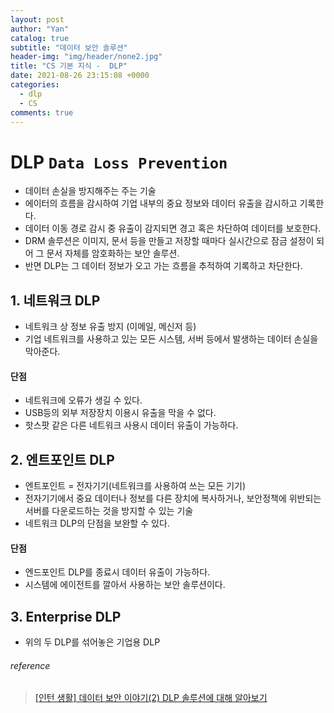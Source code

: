 ```yaml
---
layout: post
author: "Yan"
catalog: true
subtitle: "데이터 보안 솔루션"
header-img: "img/header/none2.jpg"
title: "CS 기본 지식 -  DLP"
date: 2021-08-26 23:15:08 +0000
categories:
  - dlp
  - CS
comments: true
---
```


# DLP `Data Loss Prevention`

- 데이터 손실을 방지해주는 주는 기술
- 에이터의 흐름을 감시하여 기업 내부의 중요 정보와 데이터 유출을 감시하고 기록한다.
- 데이터 이동 경로 감시 중 유출이 감지되면 경고 혹은 차단하여 데이터를 보호한다.
- DRM 솔루션은 이미지, 문서 등을 만들고 저장할 때마다 실시간으로 잠금 설정이 되어 그 문서 자체를 암호화하는 보안 솔루션.
- 반면 DLP는 그 데이터 정보가 오고 가는 흐름을 추적하여 기록하고 차단한다.

## 1. 네트워크 DLP
- 네트워크 상 정보 유출 방지 (이메일, 메신저 등)
- 기업 네트워크를 사용하고 있는 모든 시스템, 서버 등에서 발생하는 데이터 손실을 막아준다.

#### 단점 
- 네트워크에 오류가 생길 수 있다. 
- USB등의 외부 저장장치 이용시 유출을 막을 수 없다. 
- 핫스팟 같은 다른 네트워크 사용시 데이터 유출이 가능하다.

## 2. 엔트포인트 DLP
- 엔트포인트 = 전자기기(네트워크를 사용하여 쓰는 모든 기기)
- 전자기기에서 중요 데이터나 정보를 다른 장치에 복사하거나, 보안정책에 위반되는 서버를 다운로드하는 것을 방지할 수 있는 기술
- 네트워크 DLP의 단점을 보완할 수 있다.

#### 단점
- 엔드포인트 DLP를 종료시 데이터 유출이 가능하다.
- 시스템에 에이전트를 깔아서 사용하는 보안 솔루션이다.

## 3. Enterprise DLP
- 위의 두 DLP를 섞어놓은 기업용 DLP

###### reference 
> [[인턴 생활] 데이터 보안 이야기(2) DLP 솔루션에 대해 알아보기](https://www.markany.com/kr/portfolio-posts/%EC%9D%B8%ED%84%B4-%EC%83%9D%ED%99%9C-%EB%8D%B0%EC%9D%B4%ED%84%B0-%EB%B3%B4%EC%95%88-%EC%9D%B4%EC%95%BC%EA%B8%B02/)  